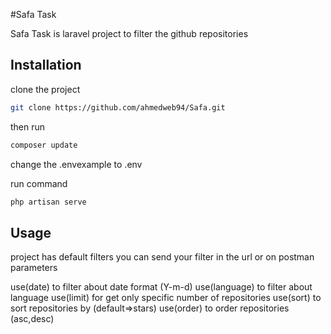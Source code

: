 #Safa Task

Safa Task is laravel project to filter the github repositories 

## Installation

clone the project
```bash
git clone https://github.com/ahmedweb94/Safa.git
``` 
then run 
```bash
composer update
``` 
change the .envexample to .env

run command
```bash
php artisan serve
``` 

## Usage
project has default filters you can send your filter in the url or on postman parameters

use(date) to filter about date format (Y-m-d)
use(language) to filter about language 
use(limit) for get only specific number of repositories
use(sort) to sort repositories by (default=>stars)
use(order) to order repositories  (asc,desc)
